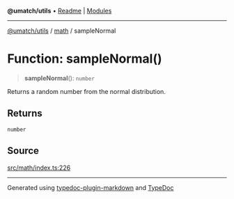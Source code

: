 **@umatch/utils** • [Readme](../../index.md) \| [Modules](../../modules.md)

***

[@umatch/utils](../../modules.md) / [math](../index.md) / sampleNormal

# Function: sampleNormal()

> **sampleNormal**(): `number`

Returns a random number from the normal distribution.

## Returns

`number`

## Source

[src/math/index.ts:226](https://github.com/umatch-oficial/utils/blob/1c5b195/src/math/index.ts#L226)

***

Generated using [typedoc-plugin-markdown](https://www.npmjs.com/package/typedoc-plugin-markdown) and [TypeDoc](https://typedoc.org/)
